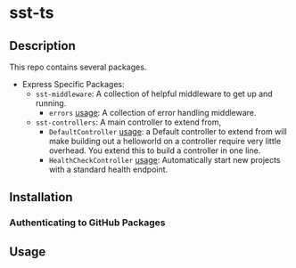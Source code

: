 # sst-ts

## Description

This repo contains several packages.

* Express Specific Packages:
	* `sst-middleware`: A collection of helpful middleware to get up and running.
		* `errors` [usage](#errors-usage): A collection of error handling middleware.
	* `sst-controllers`: A main controller to extend from,
		* `DefaultController` [usage](#DefaultController-usage): a Default controller to extend from will make building out a helloworld on a controller require very little overhead. You extend this to build a controller in one line.
		* `HealthCheckController` [usage](#HealthCheckController-usage): Automatically start new projects with a standard health endpoint.


## Installation

### Authenticating to GitHub Packages

## Usage
